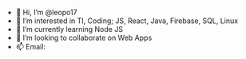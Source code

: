 - 👋 Hi, I’m @leopo17
- 👀 I’m interested in TI, Coding; JS, React, Java, Firebase, SQL, Linux
- 🌱 I’m currently learning Node JS
- 💞️ I’m looking to collaborate on Web Apps
- 📫 Email: 

<!---
leopo17/leopo17 is a ✨ special ✨ repository because its `README.md` (this file) appears on your GitHub profile.
You can click the Preview link to take a look at your changes.
--->
